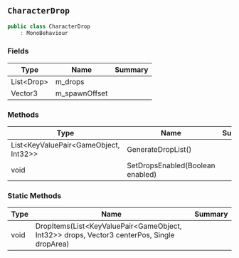 ## `CharacterDrop`

```csharp
public class CharacterDrop
    : MonoBehaviour

```

### Fields

| Type | Name | Summary | 
| --- | --- | --- | 
| List&lt;Drop&gt; | m_drops |  | 
| Vector3 | m_spawnOffset |  | 


### Methods

| Type | Name | Summary | 
| --- | --- | --- | 
| List&lt;KeyValuePair&lt;GameObject, Int32&gt;&gt; | GenerateDropList() |  | 
| void | SetDropsEnabled(Boolean enabled) |  | 


### Static Methods

| Type | Name | Summary | 
| --- | --- | --- | 
| void | DropItems(List&lt;KeyValuePair&lt;GameObject, Int32&gt;&gt; drops, Vector3 centerPos, Single dropArea) |  | 


